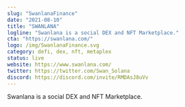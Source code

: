 ```yaml
---
slug: "SwanlanaFinance"
date: "2021-08-10"
title: "SWANLANA"
logline: "Swanlana is a social DEX and NFT Marketplace."
cta: "https://swanlana.com/"
logo: /img/SwanlanaFinance.svg
category: defi, dex, nft, metaplex
status: live
website: https://www.swanlana.com/
twitter: https://twitter.com/Swan_Solana
discord: https://discord.com/invite/RMDAsJ8uVv
---
```


Swanlana is a social DEX and NFT Marketplace.

